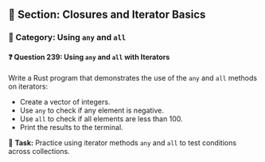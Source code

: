 ## 📘 Section: Closures and Iterator Basics  
### 🔹 Category: Using `any` and `all`  
#### ❓ Question 239: Using `any` and `all` with Iterators

Write a Rust program that demonstrates the use of the `any` and `all` methods on iterators:

- Create a vector of integers.
- Use `any` to check if any element is negative.
- Use `all` to check if all elements are less than 100.
- Print the results to the terminal.

🔧 **Task:** Practice using iterator methods `any` and `all` to test conditions across collections.
